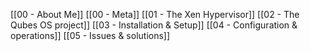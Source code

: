 [[00 - About Me]]
[[00 - Meta]]
[[01 - The Xen Hypervisor]]
[[02 - The Qubes OS project]]
[[03 - Installation & Setup]]
[[04 - Configuration & operations]]
[[05 - Issues & solutions]]
